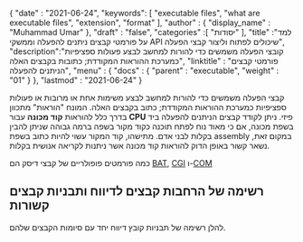 {
  "date" : "2021-06-24",
  "keywords": [ "executable files", "what are executable files", "extension", "format" ],
  "author" : {
    "display_name" : "Muhammad Umar"
},
  "draft" : "false",
  "categories" :[ "יסודות" ],
  "title" :"למד על פורמטי קבצים ניתנים להפעלה וממשקי API שיכולים לפתוח וליצור קבצי הפעלה",
  "description":"קובצי הפעלה משמשים כדי להורות למחשב לבצע פעולות ספציפיות כמערכת ההוראות המקודדת; כתובות בקבצים האלה",
  "linktitle" : "פורמטי קבצים הניתנים להפעלה",
  "menu" : {
    "docs" : {
      "parent" : "executable",
      "weight" : "01"
}
},
  "lastmod" : "2021-06-24"
}


קבצי הפעלה משמשים כדי להורות למחשב לבצע משימות אחת או מרובות או פעולות ספציפיות כמערכת ההוראות המקודדת; כתוב בקבצים האלה. המונח "הוראות" מתכוון בדרך כלל להוראות **קוד מכונה** עבור **CPU** פיזי. ניתן לקודד קבצים הניתנים להפעלה ביד בשפת מכונה, אם כי מאוד נוח לפתח תוכנה כקוד מקור בשפה ברמה גבוהה שניתן להבין בקלות לבני אדם. מתישהו, קוד המקור עשוי להיות כתוב בשפת assembly במקום זאת, נשאר קשור באופן הדוק להוראות קוד מכונה אשר ניתנות לקריאה אנושית בקלות.

כמה פורמטים פופולריים של קבצי דיסק הם [BAT](/he/executable/bat/), [CGI](/he/executable/cgi) ו-[COM](/he/executable/com/)


## רשימה של הרחבות קבצים לדיווח ותבניות קבצים קשורות

להלן רשימה של תבניות קובץ דיווח יחד עם סיומות הקבצים שלהם.

